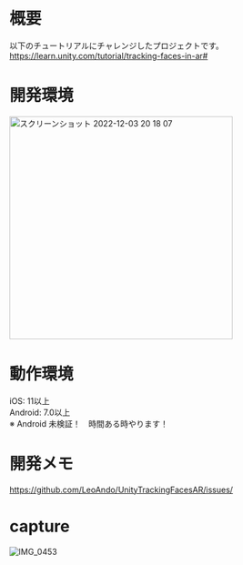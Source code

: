 # 概要
以下のチュートリアルにチャレンジしたプロジェクトです。<br>
https://learn.unity.com/tutorial/tracking-faces-in-ar#

# 開発環境
<img width="392" alt="スクリーンショット 2022-12-03 20 18 07" src="https://user-images.githubusercontent.com/16476224/205438312-adc7758d-79e8-4f66-9ea5-6dcc0dc77060.png">

# 動作環境
iOS: 11以上<br>
Android: 7.0以上<br>
※ Android 未検証！　時間ある時やります！<br>

# 開発メモ
https://github.com/LeoAndo/UnityTrackingFacesAR/issues/


# capture

![IMG_0453](https://user-images.githubusercontent.com/16476224/205478091-fe76b7c4-7b15-4d88-ab0c-33870b280742.png)
